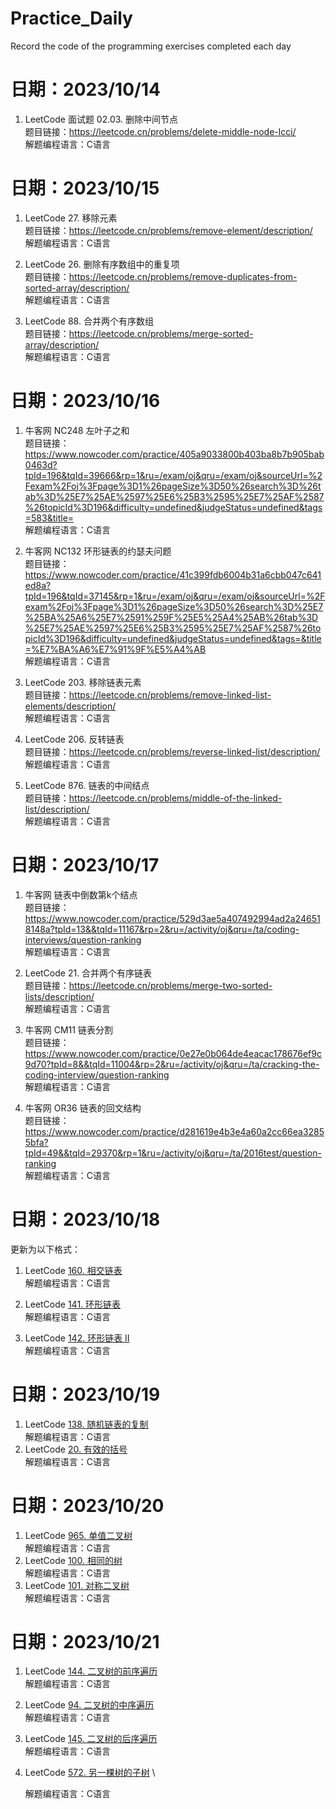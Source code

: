 # Practice_Daily
Record the code of the programming exercises completed each day

# 日期：2023/10/14

1. LeetCode 面试题 02.03. 删除中间节点 \
题目链接：https://leetcode.cn/problems/delete-middle-node-lcci/ \
解题编程语言：C语言

# 日期：2023/10/15

1. LeetCode 27. 移除元素 \
题目链接：https://leetcode.cn/problems/remove-element/description/ \
解题编程语言：C语言

2. LeetCode 26. 删除有序数组中的重复项 \
题目链接：https://leetcode.cn/problems/remove-duplicates-from-sorted-array/description/ \
解题编程语言：C语言

3. LeetCode 88. 合并两个有序数组 \
题目链接：https://leetcode.cn/problems/merge-sorted-array/description/ \
解题编程语言：C语言

# 日期：2023/10/16

1. 牛客网 NC248 左叶子之和 \
题目链接：https://www.nowcoder.com/practice/405a9033800b403ba8b7b905bab0463d?tpId=196&tqId=39666&rp=1&ru=/exam/oj&qru=/exam/oj&sourceUrl=%2Fexam%2Foj%3Fpage%3D1%26pageSize%3D50%26search%3D%26tab%3D%25E7%25AE%2597%25E6%25B3%2595%25E7%25AF%2587%26topicId%3D196&difficulty=undefined&judgeStatus=undefined&tags=583&title= \
解题编程语言：C语言

2. 牛客网 NC132 环形链表的约瑟夫问题 \
题目链接：https://www.nowcoder.com/practice/41c399fdb6004b31a6cbb047c641ed8a?tpId=196&tqId=37145&rp=1&ru=/exam/oj&qru=/exam/oj&sourceUrl=%2Fexam%2Foj%3Fpage%3D1%26pageSize%3D50%26search%3D%25E7%25BA%25A6%25E7%2591%259F%25E5%25A4%25AB%26tab%3D%25E7%25AE%2597%25E6%25B3%2595%25E7%25AF%2587%26topicId%3D196&difficulty=undefined&judgeStatus=undefined&tags=&title=%E7%BA%A6%E7%91%9F%E5%A4%AB \
解题编程语言：C语言

3. LeetCode 203. 移除链表元素 \
题目链接：https://leetcode.cn/problems/remove-linked-list-elements/description/ \
解题编程语言：C语言

4. LeetCode 206. 反转链表 \
题目链接：https://leetcode.cn/problems/reverse-linked-list/description/ \
解题编程语言：C语言

5. LeetCode 876. 链表的中间结点 \
题目链接：https://leetcode.cn/problems/middle-of-the-linked-list/description/ \
解题编程语言：C语言

# 日期：2023/10/17

1. 牛客网 链表中倒数第k个结点 \
题目链接：https://www.nowcoder.com/practice/529d3ae5a407492994ad2a246518148a?tpId=13&&tqId=11167&rp=2&ru=/activity/oj&qru=/ta/coding-interviews/question-ranking \
解题编程语言：C语言

2. LeetCode 21. 合并两个有序链表 \
题目链接：https://leetcode.cn/problems/merge-two-sorted-lists/description/ \
解题编程语言：C语言

3. 牛客网 CM11 链表分割 \
题目链接：https://www.nowcoder.com/practice/0e27e0b064de4eacac178676ef9c9d70?tpId=8&&tqId=11004&rp=2&ru=/activity/oj&qru=/ta/cracking-the-coding-interview/question-ranking \
解题编程语言：C语言

4. 牛客网 OR36 链表的回文结构 \
题目链接：https://www.nowcoder.com/practice/d281619e4b3e4a60a2cc66ea32855bfa?tpId=49&&tqId=29370&rp=1&ru=/activity/oj&qru=/ta/2016test/question-ranking \
解题编程语言：C语言

# 日期：2023/10/18
更新为以下格式：

1. LeetCode [160. 相交链表](https://leetcode.cn/problems/intersection-of-two-linked-lists/) \
解题编程语言：C语言

2. LeetCode [141. 环形链表](https://leetcode.cn/problems/linked-list-cycle/description/) \
解题编程语言：C语言

3. LeetCode [142. 环形链表 II](https://leetcode.cn/problems/linked-list-cycle-ii/description/) \
解题编程语言：C语言

# 日期：2023/10/19

1. LeetCode [138. 随机链表的复制](https://leetcode.cn/problems/copy-list-with-random-pointer/description/) \
    解题编程语言：C语言
2. LeetCode [20. 有效的括号](https://leetcode.cn/problems/valid-parentheses/description/) \
    解题编程语言：C语言



# 日期：2023/10/20
1. LeetCode [965. 单值二叉树](https://leetcode.cn/problems/univalued-binary-tree/description/) \
    解题编程语言：C语言
2. LeetCode [100. 相同的树](https://leetcode.cn/problems/same-tree/description/) \
    解题编程语言：C语言
3. LeetCode [101. 对称二叉树](https://leetcode.cn/problems/symmetric-tree/) \
    解题编程语言：C语言

# 日期：2023/10/21

1. LeetCode [144. 二叉树的前序遍历](https://leetcode.cn/problems/binary-tree-preorder-traversal/) \
   解题编程语言：C语言
2. LeetCode [94. 二叉树的中序遍历](https://leetcode.cn/problems/binary-tree-inorder-traversal/) \
   解题编程语言：C语言
3. LeetCode [145. 二叉树的后序遍历](https://leetcode.cn/problems/binary-tree-postorder-traversal/) \
   解题编程语言：C语言

4. LeetCode [572. 另一棵树的子树](https://leetcode.cn/problems/subtree-of-another-tree/) \

   解题编程语言：C语言